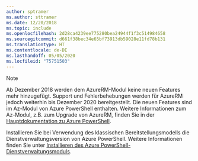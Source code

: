```yaml
---
author: sptramer
ms.author: sttramer
ms.date: 12/20/2018
ms.topic: include
ms.openlocfilehash: 2d28ca4239ee775280bea24944f1f3c514984658
ms.sourcegitcommit: d661f38bec34e65bf73913db59028e11fd78b131
ms.translationtype: HT
ms.contentlocale: de-DE
ms.lasthandoff: 05/05/2020
ms.locfileid: "75751503"
---
```

> [!NOTE]
> 
> Ab Dezember 2018 werden dem AzureRM-Modul keine neuen Features mehr hinzugefügt. Support und Fehlerbehebungen werden für AzureRM jedoch weiterhin bis Dezember 2020 bereitgestellt. Die neuen Features sind im Az-Modul von Azure PowerShell enthalten. Weitere Informationen zum Az-Modul, z.B. zum Upgrade von AzureRM, finden Sie in der [Hauptdokumentation zu Azure PowerShell](/powershell/azure).
>
> Installieren Sie bei Verwendung des klassischen Bereitstellungsmodells die Dienstverwaltungsversion von Azure PowerShell.
> Weitere Informationen finden Sie unter [Installieren des Azure PowerShell-Dienstverwaltungsmoduls](/powershell/azure/servicemanagement/install-azure-ps).
